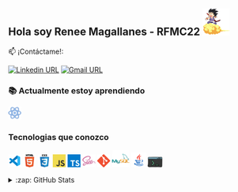 ## Hola soy Renee Magallanes - RFMC22 <img src="icons/gif/goku.gif" width="55px" alt="Goku"/>

:mailbox: ¡Contáctame!:

[![Linkedin URL](https://img.shields.io/badge/-Renee-0e76a8?style=flat&labelColor=0e76a8&logo=linkedin&logoColor=white)](https://www.linkedin.com/in/reneefelipemagallanescanedo/)
[![Gmail URL](https://img.shields.io/badge/-rene22797-red?style=flat&labelColor=red&logo=linkedin&logoColor=white)](mailto:rene22797@gmail.com)

### :books: Actualmente estoy aprendiendo

<code><a href="https://es.reactjs.org/" target="_blank"><img src="icons/technologies/react-30.png" width="26px" alt="react"></a></code>

### Tecnologias que conozco

<code><a href="https://code.visualstudio.com/" target="_blank"><img src="icons/technologies/vsc-96.png" width="26px" alt="visual studio code"></a></code>
<code><a href="https://developer.mozilla.org/en-US/docs/Web/HTML" target="_blank"><img src="icons/technologies/html.png" width="26px" alt="html5"></a></code>
<code><a href="https://developer.mozilla.org/en-US/docs/Web/CSS" target="_blank"><img src="icons/technologies/css.png" width="26px" alt="css"></a></code>
<code><a href="https://developer.mozilla.org/es/docs/Web/JavaScript" target="_blank"><img src="icons/technologies/javascript.png" width="26px" alt="javascript"></a></code>
<code><a href="https://www.typescriptlang.org/" target="_blank"><img src="icons/technologies/typescript.png" width="26px" alt="typescript"></a></code>
<code><a href="https://sass-lang.com/" target="_blank"><img src="icons/technologies/sass.png" width="26px" alt="sass"></a></code>
<code><a href="https://git-scm.com/" target="_blank"><img src="icons/technologies/git.png" width="26px" alt="git"></a></code>
<code><a href="https://www.mysql.com/" target="_blank"><img src="icons/technologies/mysql-96.png" width="35px" alt="mysql"></a></code>
<code><a href="https://www.java.com/en/" target="_blank"><img src="icons/technologies/java-96.png" width="30px" alt="java"></a></code>
<code><img src="icons/technologies/console-96.png" width="30px" alt="console"></code>

<details>
  <summary>:zap: GitHub Stats</summary>

<a href="https://github.com/anuraghazra/github-readme-stats">
  <img src="https://github-readme-stats.vercel.app/api?username=rfmc22&show_icons=true&locale=es&bg_color=0d1117&title_color=1f6feb&text_color=1f6feb&icon_color=39d353&hide_border=true" />
</a>
</details>